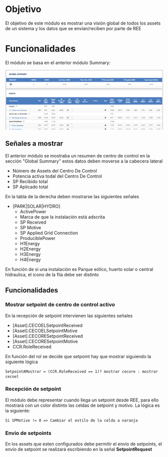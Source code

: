 # Objetivo
El objetivo de este módulo es mostrar una visión global de todos los assets de un sistema y los datos que se envían/reciben por parte de REE

# Funcionalidades
El módulo se basa en el anterior módulo Summary:

![Summary](img/Summary.png)

## Señales a mostrar
El anterior módulo se mostraba un resumen de centro de control en la sección "Global Summary" estos datos deben moverse a la cabecera lateral
* Número de Assets del Centro De Control
* Potencia activa todal del Centro De Control
* SP Recibido total
* SP Aplicado total

En la tabla de la derecha deben mostrarse las siguientes señales
* [PARK|SOLAR|HYDRO]
    * ActivePower
    * Marca de que la instalación está adscrita
    * SP Received
    * SP Motive
    * SP Applied Grid Connection
    * ProduciblePower
    * H1Energy
    * H2Energy
    * H3Energy
    * H4Energy

En función de si una instalación es Parque eólico, huerto solar o central hidraulica, el icono de la fila debe ser distinto

## Funcionalidades
### Mostrar setpoint de centro de control activo
En la recepción de setpoint intervienen las siguientes señales
* [Asset].CECOELSetpointReceived
* [Asset].CECOELSetpointMotive
* [Asset].CECORESetpointReceived
* [Asset].CECORESetpointMotive
* CCR.RoleReceived

En función del rol se decide que setpoint hay que mostrar siguiendo la siguiente lógica

```
SetpointAMostrar = (CCR.RoleReceived == 1)? mostrar cecore : mostrar cecoel
```


### Recepción de setpoint
El módulo debe representar cuando llega un setpoint desde REE, para ello mostrará con un color distinto las celdas de setpoint y motivo.
La lógica es la siguiente:

```
Si SPMotive != 0 => Cambiar el estilo de la celda a naranja
```

### Envio de setpoints
En los assets que esten configurados debe permitir el envio de setpoints, el envío de setpoint se realizará escribiendo en la señal __SetpointRequest__